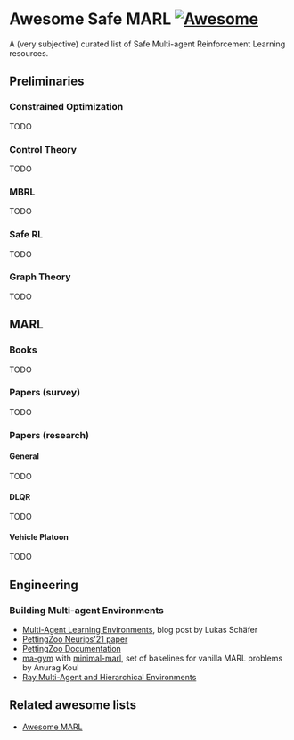 # Awesome Safe MARL [![Awesome](https://awesome.re/badge.svg)](https://awesome.re)

A (very subjective) curated list of Safe Multi-agent
Reinforcement Learning resources.


## Preliminaries

### Constrained Optimization

TODO


### Control Theory

TODO


### MBRL

TODO


### Safe RL

TODO


### Graph Theory

TODO



<!-- ## Building Blocks

TODO

## Safe MARL -->

## MARL

### Books

TODO

### Papers (survey)

TODO

### Papers (research)

#### General

TODO

#### DLQR

TODO

#### Vehicle Platoon

TODO



## Engineering

### Building Multi-agent Environments

- [Multi-Agent Learning Environments](https://agents.inf.ed.ac.uk/blog/multiagent-learning-environments/), blog post by Lukas Schäfer
- [PettingZoo Neurips'21 paper](https://proceedings.neurips.cc/paper/2021/hash/7ed2d3454c5eea71148b11d0c25104ff-Abstract.html)
- [PettingZoo Documentation](https://pettingzoo.farama.org/)
- [ma-gym](https://github.com/koulanurag/ma-gym) with [minimal-marl](https://github.com/koulanurag/minimal-marl), set of baselines for vanilla MARL problems by Anurag Koul
- [Ray Multi-Agent and Hierarchical Environments](https://docs.ray.io/en/latest/rllib/rllib-env.html#multi-agent-and-hierarchical)


## Related awesome lists
- [Awesome MARL](https://github.com/instadeepai/awesome-marl)
